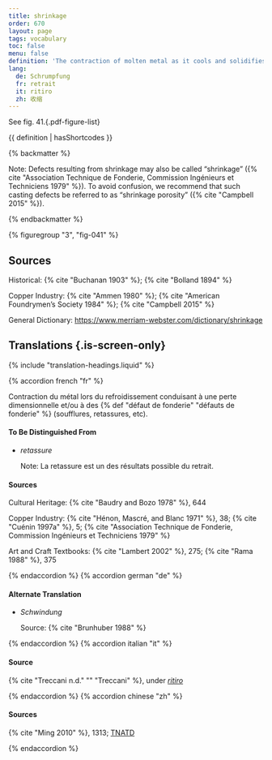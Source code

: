 ```yaml
---
title: shrinkage
order: 670
layout: page
tags: vocabulary
toc: false
menu: false
definition: 'The contraction of molten metal as it cools and solidifies after casting, resulting in a reduction of the overall dimensions of the {% def "cast (n.)" "cast" %} as well as possible {% def "casting defects" %}. See [II.4§1.1.1](/vol-2/4/#s1-1-1/).'
lang:
  de: Schrumpfung
  fr: retrait
  it: ritiro
  zh: 收缩
---
```


See fig. 41.{.pdf-figure-list}

{{ definition | hasShortcodes }}

{% backmatter %}

Note: Defects resulting from shrinkage may also be called “shrinkage” ({% cite "Association Technique de Fonderie, Commission Ingénieurs et Techniciens 1979" %}). To avoid confusion, we recommend that such casting defects be referred to as “shrinkage porosity” ({% cite "Campbell 2015" %}).

{% endbackmatter %}

{% figuregroup "3", "fig-041" %}

## Sources

Historical: {% cite "Buchanan 1903" %}; {% cite "Bolland 1894" %}

Copper Industry: {% cite "Ammen 1980" %}; {% cite "American Foundrymen’s Society 1984" %}; {% cite "Campbell 2015" %}

General Dictionary: <https://www.merriam-webster.com/dictionary/shrinkage>

## Translations {.is-screen-only}

<div class="accordion">
{% include "translation-headings.liquid" %}

{% accordion french "fr" %}

Contraction du métal lors du refroidissement conduisant à une perte dimensionnelle et/ou à des {% def "défaut de fonderie" "défauts de fonderie" %} (soufflures, retassures, etc).

#### To Be Distinguished From

- *retassure*

    Note: La retassure est un des résultats possible du retrait.

#### Sources

Cultural Heritage: {% cite "Baudry and Bozo 1978" %}, 644

Copper Industry: {% cite "Hénon, Mascré, and Blanc 1971" %}, 38; {% cite "Cuénin 1997a" %}, 5; {% cite "Association Technique de Fonderie, Commission Ingénieurs et Techniciens 1979" %}

Art and Craft Textbooks: {% cite "Lambert 2002" %}, 275; {% cite "Rama 1988" %}, 375

{% endaccordion %}
{% accordion german "de" %}

#### Alternate Translation

- *Schwindung*

    Source: {% cite "Brunhuber 1988" %}

{% endaccordion %}
{% accordion italian "it" %}

#### Source

{% cite "Treccani n.d." "" "Treccani" %}, under [*ritiro*](https://www.treccani.it/enciclopedia/ritiro_%28Dizionario-delle-Scienze-Fisiche%29/)

{% endaccordion %}
{% accordion chinese "zh" %}

#### Sources

{% cite "Ming 2010" %}, 1313; [TNATD](https://terms.naer.edu.tw/detail/941509/?index=5)

{% endaccordion %}

</div>
